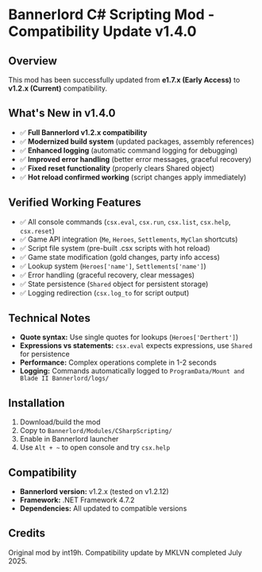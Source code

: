 # Bannerlord C# Scripting Mod - Compatibility Update v1.4.0

## Overview
This mod has been successfully updated from **e1.7.x (Early Access)** to **v1.2.x (Current)** compatibility.

## What's New in v1.4.0
- ✅ **Full Bannerlord v1.2.x compatibility**
- ✅ **Modernized build system** (updated packages, assembly references)
- ✅ **Enhanced logging** (automatic command logging for debugging)
- ✅ **Improved error handling** (better error messages, graceful recovery)
- ✅ **Fixed reset functionality** (properly clears Shared object)
- ✅ **Hot reload confirmed working** (script changes apply immediately)

## Verified Working Features
- ✅ All console commands (`csx.eval`, `csx.run`, `csx.list`, `csx.help`, `csx.reset`)
- ✅ Game API integration (`Me`, `Heroes`, `Settlements`, `MyClan` shortcuts)
- ✅ Script file system (pre-built .csx scripts with hot reload)
- ✅ Game state modification (gold changes, party info access)
- ✅ Lookup system (`Heroes['name']`, `Settlements['name']`)
- ✅ Error handling (graceful recovery, clear messages)
- ✅ State persistence (`Shared` object for persistent storage)
- ✅ Logging redirection (`csx.log_to` for script output)

## Technical Notes
- **Quote syntax:** Use single quotes for lookups (`Heroes['Derthert']`)
- **Expressions vs statements:** `csx.eval` expects expressions, use `Shared` for persistence
- **Performance:** Complex operations complete in 1-2 seconds
- **Logging:** Commands automatically logged to `ProgramData/Mount and Blade II Bannerlord/logs/`

## Installation
1. Download/build the mod
2. Copy to `Bannerlord/Modules/CSharpScripting/`
3. Enable in Bannerlord launcher
4. Use `Alt + ~` to open console and try `csx.help`

## Compatibility
- **Bannerlord version:** v1.2.x (tested on v1.2.12)
- **Framework:** .NET Framework 4.7.2
- **Dependencies:** All updated to compatible versions

## Credits
Original mod by int19h. Compatibility update by MKLVN completed July 2025.